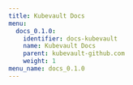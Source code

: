 ```yaml
---
title: Kubevault Docs
menu:
  docs_0.1.0:
    identifier: docs-kubevault
    name: Kubevault Docs
    parent: kubevault-github.com
    weight: 1
menu_name: docs_0.1.0
---
```

